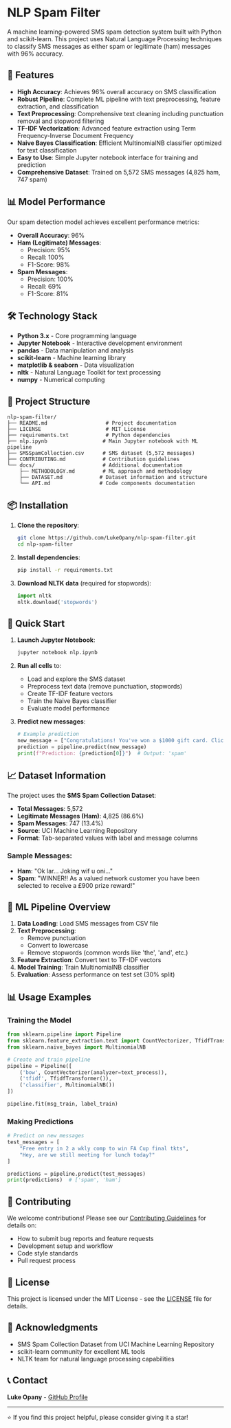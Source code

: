 # NLP Spam Filter

A machine learning-powered SMS spam detection system built with Python and scikit-learn. This project uses Natural Language Processing techniques to classify SMS messages as either spam or legitimate (ham) messages with 96% accuracy.

## 🚀 Features

- **High Accuracy**: Achieves 96% overall accuracy on SMS classification
- **Robust Pipeline**: Complete ML pipeline with text preprocessing, feature extraction, and classification
- **Text Preprocessing**: Comprehensive text cleaning including punctuation removal and stopword filtering
- **TF-IDF Vectorization**: Advanced feature extraction using Term Frequency-Inverse Document Frequency
- **Naive Bayes Classification**: Efficient MultinomialNB classifier optimized for text classification
- **Easy to Use**: Simple Jupyter notebook interface for training and prediction
- **Comprehensive Dataset**: Trained on 5,572 SMS messages (4,825 ham, 747 spam)

## 📊 Model Performance

Our spam detection model achieves excellent performance metrics:

- **Overall Accuracy**: 96%
- **Ham (Legitimate) Messages**:
  - Precision: 95%
  - Recall: 100%
  - F1-Score: 98%
- **Spam Messages**:
  - Precision: 100%
  - Recall: 69%
  - F1-Score: 81%

## 🛠 Technology Stack

- **Python 3.x** - Core programming language
- **Jupyter Notebook** - Interactive development environment
- **pandas** - Data manipulation and analysis
- **scikit-learn** - Machine learning library
- **matplotlib & seaborn** - Data visualization
- **nltk** - Natural Language Toolkit for text processing
- **numpy** - Numerical computing

## 📁 Project Structure

```
nlp-spam-filter/
├── README.md                   # Project documentation
├── LICENSE                     # MIT License
├── requirements.txt            # Python dependencies
├── nlp.ipynb                  # Main Jupyter notebook with ML pipeline
├── SMSSpamCollection.csv      # SMS dataset (5,572 messages)
├── CONTRIBUTING.md            # Contribution guidelines
└── docs/                      # Additional documentation
    ├── METHODOLOGY.md         # ML approach and methodology
    ├── DATASET.md            # Dataset information and structure
    └── API.md                # Code components documentation
```

## 📦 Installation

1. **Clone the repository**:
   ```bash
   git clone https://github.com/LukeOpany/nlp-spam-filter.git
   cd nlp-spam-filter
   ```

2. **Install dependencies**:
   ```bash
   pip install -r requirements.txt
   ```

3. **Download NLTK data** (required for stopwords):
   ```python
   import nltk
   nltk.download('stopwords')
   ```

## 🚀 Quick Start

1. **Launch Jupyter Notebook**:
   ```bash
   jupyter notebook nlp.ipynb
   ```

2. **Run all cells** to:
   - Load and explore the SMS dataset
   - Preprocess text data (remove punctuation, stopwords)
   - Create TF-IDF feature vectors
   - Train the Naive Bayes classifier
   - Evaluate model performance

3. **Predict new messages**:
   ```python
   # Example prediction
   new_message = ["Congratulations! You've won a $1000 gift card. Click here to claim!"]
   prediction = pipeline.predict(new_message)
   print(f"Prediction: {prediction[0]}")  # Output: 'spam'
   ```

## 📈 Dataset Information

The project uses the **SMS Spam Collection Dataset**:
- **Total Messages**: 5,572
- **Legitimate Messages (Ham)**: 4,825 (86.6%)
- **Spam Messages**: 747 (13.4%)
- **Source**: UCI Machine Learning Repository
- **Format**: Tab-separated values with label and message columns

### Sample Messages:
- **Ham**: "Ok lar... Joking wif u oni..."
- **Spam**: "WINNER!! As a valued network customer you have been selected to receive a £900 prize reward!"

## 🔧 ML Pipeline Overview

1. **Data Loading**: Load SMS messages from CSV file
2. **Text Preprocessing**: 
   - Remove punctuation
   - Convert to lowercase
   - Remove stopwords (common words like 'the', 'and', etc.)
3. **Feature Extraction**: Convert text to TF-IDF vectors
4. **Model Training**: Train MultinomialNB classifier
5. **Evaluation**: Assess performance on test set (30% split)

## 📊 Usage Examples

### Training the Model
```python
from sklearn.pipeline import Pipeline
from sklearn.feature_extraction.text import CountVectorizer, TfidfTransformer
from sklearn.naive_bayes import MultinomialNB

# Create and train pipeline
pipeline = Pipeline([
    ('bow', CountVectorizer(analyzer=text_process)),
    ('tfidf', TfidfTransformer()),
    ('classifier', MultinomialNB())
])

pipeline.fit(msg_train, label_train)
```

### Making Predictions
```python
# Predict on new messages
test_messages = [
    "Free entry in 2 a wkly comp to win FA Cup final tkts",
    "Hey, are we still meeting for lunch today?"
]

predictions = pipeline.predict(test_messages)
print(predictions)  # ['spam', 'ham']
```

## 🤝 Contributing

We welcome contributions! Please see our [Contributing Guidelines](CONTRIBUTING.md) for details on:
- How to submit bug reports and feature requests
- Development setup and workflow
- Code style standards
- Pull request process

## 📄 License

This project is licensed under the MIT License - see the [LICENSE](LICENSE) file for details.

## 🙏 Acknowledgments

- SMS Spam Collection Dataset from UCI Machine Learning Repository
- scikit-learn community for excellent ML tools
- NLTK team for natural language processing capabilities

## 📞 Contact

**Luke Opany** - [GitHub Profile](https://github.com/LukeOpany)

---

⭐ If you find this project helpful, please consider giving it a star!